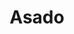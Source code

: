 ---
image: ''
title: Asado
description: Peruvian style roast beef, caramelized onions, organic arugula, aioli
  and jack cheese on grilled French bread
price: "10.65"
available: true
---
